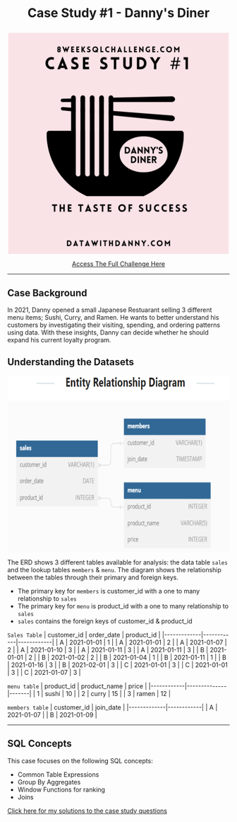 # <p align="center"> Case Study #1 - Danny's Diner
 </p>
 
<p align="center">  
  <img src="https://github.com/abigayl3/SQL_Challenges/blob/main/Case%20Study%20%231%20Danny's%20Diner/Images/1.png" width="500" height="500" align="center">
</p>

<p align="center"> 
  <a href="https://8weeksqlchallenge.com/case-study-1/">Access The Full Challenge Here</a>
</p>

---
## Case Background

In 2021, Danny opened a small Japanese Restuarant selling 3 different menu items; Sushi, Curry, and Ramen. He wants to better understand his customers by investigating their visiting, spending, and ordering patterns using data. With these insights, Danny can decide whether he should expand his current loyalty program. 

## Understanding the Datasets

<p align="center">  
<img  src="https://github.com/abigayl3/SQL_Challenges/blob/main/Case%20Study%20%231%20Danny's%20Diner/Images/ERD%20.png" width="600" height="400" align="center">
</p>

The ERD shows 3 different tables available for analysis: the data table `sales` and the lookup tables `members` & `menu`. The diagram shows the relationship between the tables through their primary and foreign keys.
- The primary key for `members` is customer_id with a one to many relationship to `sales`
- The primary key for `menu` is product_id with a one to many relationship to `sales`
- `sales` contains the foreign keys of customer_id & product_id

``Sales Table``
| customer_id | order_date | product_id |
|-------------|------------|------------|
|      A      | 2021-01-01 |      1     |
|      A      | 2021-01-01 |      2     |
|      A      | 2021-01-07 |      2     |
|      A      | 2021-01-10 |      3     |
|      A      | 2021-01-11 |      3     |
|      A      | 2021-01-11 |      3     |
|      B      | 2021-01-01 |      2     |
|      B      | 2021-01-02 |      2     |
|      B      | 2021-01-04 |      1     |
|      B      | 2021-01-11 |      1     |
|      B      | 2021-01-16 |      3     |
|      B      | 2021-02-01 |      3     |
|      C      | 2021-01-01 |      3     |
|      C      | 2021-01-01 |      3     |
|      C      | 2021-01-07 |      3     |


``menu table``
| product_id | product_name | price |
|------------|--------------|-------|
|      1     |    sushi     |  10   |
|      2     |    curry     |  15   |
|      3     |    ramen     |  12   |


``members table``
| customer_id | join_date  |
|-------------|------------|
|      A      | 2021-01-07 |
|      B      | 2021-01-09 |

---

## SQL Concepts

This case focuses on the following SQL concepts:
- Common Table Expressions
- Group By Aggregates
- Window Functions for ranking
- Joins

<p> 
  <a href="https://github.com/abigayl3/SQL_Challenges/blob/main/Case%20Study%20%231%20Danny's%20Diner/Case_Solutions.md"> Click here for my solutions to the case study questions</a>
</p>
